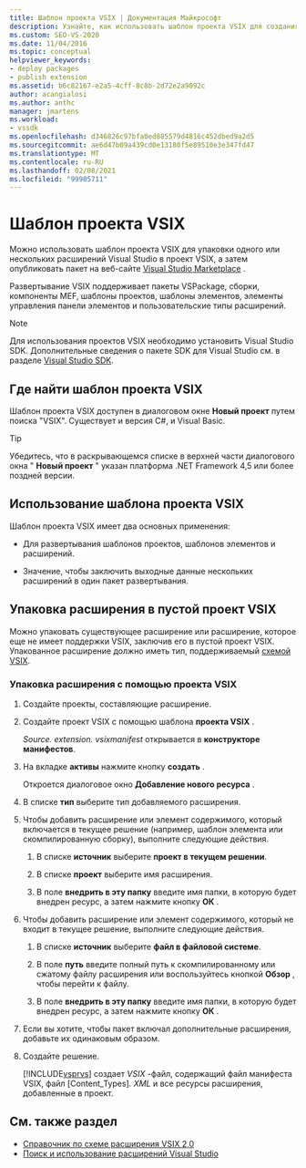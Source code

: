 ```yaml
---
title: Шаблон проекта VSIX | Документация Майкрософт
description: Узнайте, как использовать шаблон проекта VSIX для создания оболочки расширений Visual Studio в проекте VSIX, а затем опубликовать пакет на Visual Studio Marketplace.
ms.custom: SEO-VS-2020
ms.date: 11/04/2016
ms.topic: conceptual
helpviewer_keywords:
- deploy packages
- publish extension
ms.assetid: b6c82167-e2a5-4cff-8c8b-2d72e2a9092c
author: acangialosi
ms.author: anthc
manager: jmartens
ms.workload:
- vssdk
ms.openlocfilehash: d346826c97bfa0ed885579d4816c452dbed9a2d5
ms.sourcegitcommit: ae6d47b09a439cd0e13180f5e89510e3e347fd47
ms.translationtype: MT
ms.contentlocale: ru-RU
ms.lasthandoff: 02/08/2021
ms.locfileid: "99905711"
---
```

# <a name="vsix-project-template"></a>Шаблон проекта VSIX

Можно использовать шаблон проекта VSIX для упаковки одного или нескольких расширений Visual Studio в проект VSIX, а затем опубликовать пакет на веб-сайте [Visual Studio Marketplace](https://marketplace.visualstudio.com/) .

 Развертывание VSIX поддерживает пакеты VSPackage, сборки, компоненты MEF, шаблоны проектов, шаблоны элементов, элементы управления панели элементов и пользовательские типы расширений.

> [!NOTE]
> Для использования проектов VSIX необходимо установить Visual Studio SDK. Дополнительные сведения о пакете SDK для Visual Studio см. в разделе [Visual Studio SDK](../extensibility/visual-studio-sdk.md).

## <a name="where-to-find-the-vsix-project-template"></a>Где найти шаблон проекта VSIX

Шаблон проекта VSIX доступен в диалоговом окне **Новый проект** путем поиска "VSIX".  Существует и версия C#, и Visual Basic.

> [!TIP]
> Убедитесь, что в раскрывающемся списке в верхней части диалогового окна " **Новый проект** " указан платформа .NET Framework 4,5 или более поздней версии.

## <a name="uses-of-the-vsix-project-template"></a>Использование шаблона проекта VSIX

Шаблон проекта VSIX имеет два основных применения:

- Для развертывания шаблонов проектов, шаблонов элементов и расширений.

- Значение, чтобы заключить выходные данные нескольких расширений в один пакет развертывания.

## <a name="packaging-an-extension-in-an-empty-vsix-project"></a>Упаковка расширения в пустой проект VSIX

Можно упаковать существующее расширение или расширение, которое еще не имеет поддержки VSIX, заключив его в пустой проект VSIX. Упакованное расширение должно иметь тип, поддерживаемый [схемой VSIX](../extensibility/vsix-extension-schema-2-0-reference.md).

### <a name="to-package-an-extension-by-using-a-vsix-project"></a>Упаковка расширения с помощью проекта VSIX

1. Создайте проекты, составляющие расширение.

2. Создайте проект VSIX с помощью шаблона **проекта VSIX** .

    *Source. extension. vsixmanifest* открывается в **конструкторе манифестов**.

3. На вкладке **активы** нажмите кнопку **создать** .

    Откроется диалоговое окно **Добавление нового ресурса** .

4. В списке **тип** выберите тип добавляемого расширения.

5. Чтобы добавить расширение или элемент содержимого, который включается в текущее решение (например, шаблон элемента или скомпилированную сборку), выполните следующие действия.

   1. В списке **источник** выберите **проект в текущем решении**.

   2. В списке **проект** выберите имя расширения.

   3. В поле **внедрить в эту папку** введите имя папки, в которую будет внедрен ресурс, а затем нажмите кнопку **ОК** .

6. Чтобы добавить расширение или элемент содержимого, который не входит в текущее решение, выполните следующие действия.

   1. В списке **источник** выберите **файл в файловой системе**.

   2. В поле **путь** введите полный путь к скомпилированному или сжатому файлу расширения или воспользуйтесь кнопкой **Обзор** , чтобы перейти к файлу.

   3. В поле **внедрить в эту папку** введите имя папки, в которую будет внедрен ресурс, а затем нажмите кнопку **ОК** .

7. Если вы хотите, чтобы пакет включал дополнительные расширения, добавьте их одинаковым образом.

8. Создайте решение.

    [!INCLUDE[vsprvs](../code-quality/includes/vsprvs_md.md)] создает *VSIX* -файл, содержащий файл манифеста VSIX, файл [Content_Types]*. XML* и все ресурсы расширения, добавленные в проект.

## <a name="see-also"></a>См. также раздел

- [Справочник по схеме расширения VSIX 2,0](../extensibility/vsix-extension-schema-2-0-reference.md)
- [Поиск и использование расширений Visual Studio](../ide/finding-and-using-visual-studio-extensions.md)
